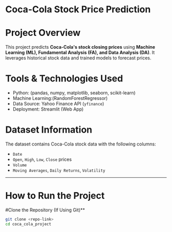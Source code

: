 # Coca-Cola Stock Price Prediction

# Project Overview
This project predicts **Coca-Cola's stock closing prices** using **Machine Learning (ML), Fundamental Analysis (FA), and Data Analysis (DA)**. It leverages historical stock data and trained models to forecast prices.

# Tools & Technologies Used
- Python: (pandas, numpy, matplotlib, seaborn, scikit-learn)
- Machine Learning:(RandomForestRegressor)
- Data Source: Yahoo Finance API (`yfinance`)
- Deployment: Streamlit (Web App)

# Dataset Information
The dataset contains Coca-Cola stock data with the following columns:
- `Date`
- `Open`, `High`, `Low`, `Close` prices
- `Volume`
- `Moving Averages`, `Daily Returns`, `Volatility`

---

# How to Run the Project
#Clone the Repository (If Using Git)**
```bash
git clone <repo-link>
cd coca_cola_project
